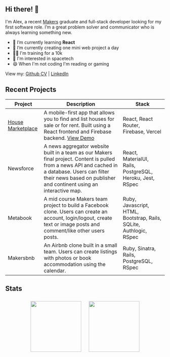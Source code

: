 ## Hi there! 👋

I'm Alex, a recent [Makers](https://www.makers.tech) graduate and full-stack developer looking for my first software role. I’m a great problem solver and communicator who is always learning something new.

* 🌱 I’m currently learning **React**
* 🔭 I’m currently creating one mini web project a day
* 🏃‍♂️ I'm training for a 10k
* 🚀 I'm interested in spacetech
* 😄 When I'm not coding I'm reading or gaming

View my: [Github CV](https://github.com/alexboyling/CV) | [LinkedIn](https://www.linkedin.com/in/alexboyling)

## Recent Projects
| Project | Description | Stack |
| --- | --- | --- |
| [House Marketplace](https://github.com/alexboyling/house-marketplace) | A mobile-first app that allows you to find and list houses for sale or for rent. Built using a React frontend and Firebase backend. [View Demo](https://house-marketplace-six.vercel.app) | React, React Router, Firebase, Vercel
| Newsforce | A news aggregator website built in a team as our Makers final project. Content is pulled from a news API and cached in a database. Users can filter their news based on publisher and continent using an interactive map. | React, MaterialUI, Rails, PostgreSQL, Heroku, Jest, RSpec
| Metabook | A mid course Makers team project to build a Facebook clone. Users can create an account, login/logout, create text or image posts and comment/like other users posts. | Ruby, Javascript, HTML, Bootstrap, Rails, SQLite, Authlogic, RSpec
| Makersbnb | An Airbnb clone built in a small team. Users can create listings with photos or book accommodation using the calendar. | Ruby, Sinatra, Rails, PostgreSQL, RSpec

## Stats

<p align="center">
  <img height="160px" style="padding: 10px;" src="https://github-readme-stats.vercel.app/api?username=alexboyling&show_icons=true" />  
  <img height="160px" style="padding: 10px;" src="https://github-readme-stats.vercel.app/api/top-langs/?username=alexboyling&layout=compact" />
</p>
